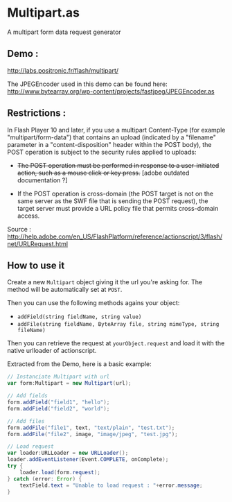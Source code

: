 # Multipart.as

A multipart form data request generator

## Demo :

http://labs.positronic.fr/flash/multipart/

The JPEGEncoder used in this demo can be found here:
http://www.bytearray.org/wp-content/projects/fastjpeg/JPEGEncoder.as

## Restrictions :

In Flash Player 10 and later, if you use a multipart Content-Type (for example "multipart/form-data") that contains an upload (indicated by a "filename" parameter in a "content-disposition" header within the POST body), the POST operation is subject to the security rules applied to uploads:

*   ~~The POST operation must be performed in response to a user-initiated action, such as a mouse click or key press.~~ [adobe outdated documentation ?]

*   If the POST operation is cross-domain (the POST target is not on the same server as the SWF file that is sending the POST request), the target server must provide a URL policy file that permits cross-domain access.


Source :
http://help.adobe.com/en_US/FlashPlatform/reference/actionscript/3/flash/net/URLRequest.html


## How to use it

Create a new `Multipart` object giving it the url you're asking for. The method will be automatically set at `POST`.

Then you can use the following methods agains your object:

* `addField(string fieldName, string value)`
* `addFile(string fieldName, ByteArray file, string mimeType, string fileName)`

Then you can retrieve the request at `yourObject.request` and load it with the native urlloader of actionscript.

Extracted from the Demo, here is a basic example:

```actionscript
// Instanciate Multipart with url
var form:Multipart = new Multipart(url);

// Add fields
form.addField("field1", "hello");
form.addField("field2", "world");

// Add files
form.addFile("file1", text, "text/plain", "test.txt");
form.addFile("file2", image, "image/jpeg", "test.jpg");

// Load request
var loader:URLLoader = new URLLoader();
loader.addEventListener(Event.COMPLETE, onComplete);
try {
	loader.load(form.request);
} catch (error: Error) {
	textField.text = "Unable to load request : "+error.message;
}
```
